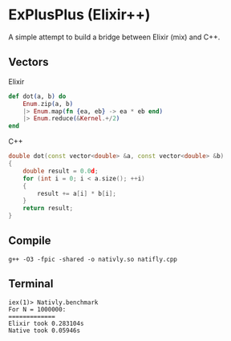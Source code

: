 # ExPlusPlus (Elixir++)
A simple attempt to build a bridge between Elixir (mix) and C++.

## Vectors

Elixir
```elixir
def dot(a, b) do
    Enum.zip(a, b)
    |> Enum.map(fn {ea, eb} -> ea * eb end)
    |> Enum.reduce(&Kernel.+/2)
end
```

C++
```cpp
double dot(const vector<double> &a, const vector<double> &b)
{
    double result = 0.0d;
    for (int i = 0; i < a.size(); ++i) 
    {
        result += a[i] * b[i];    
    }
    return result;
}
```

## Compile
```
g++ -O3 -fpic -shared -o nativly.so natifly.cpp
```
## Terminal 
```
iex(1)> Nativly.benchmark
For N = 1000000:
=============
Elixir took 0.283104s
Native took 0.05946s
```
